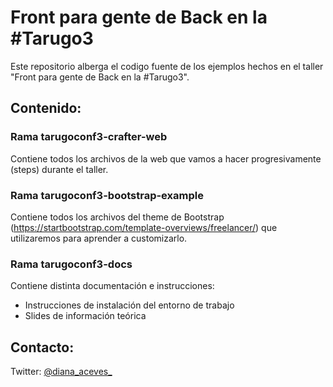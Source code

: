 Front para gente de Back en la #Tarugo3
=======================================
Este repositorio alberga el codigo fuente de los ejemplos hechos en el taller "Front para gente de Back en la #Tarugo3".

Contenido:
----------------------

### Rama tarugoconf3-crafter-web
Contiene todos los archivos de la web que vamos a hacer progresivamente (steps) durante el taller.

### Rama tarugoconf3-bootstrap-example
Contiene todos los archivos del theme de Bootstrap (https://startbootstrap.com/template-overviews/freelancer/) que utilizaremos para aprender a customizarlo.

### Rama tarugoconf3-docs
Contiene distinta documentación e instrucciones:
- Instrucciones de instalación del entorno de trabajo
- Slides de información teórica


Contacto:
----------------------
Twitter: [@diana_aceves_](https://twitter.com/diana_aceves_)
